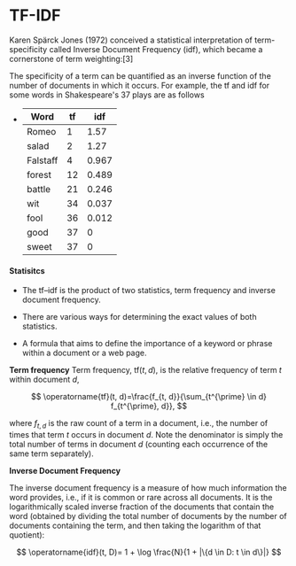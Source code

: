 # TF-IDF

Karen Spärck Jones (1972) conceived a statistical interpretation of term-specificity called Inverse Document Frequency (idf), which became a cornerstone of term weighting:[3]

The specificity of a term can be quantified as an inverse function of the number of documents in which it occurs.
For example, the tf and idf for some words in Shakespeare's 37 plays are as follows

- | Word     | tf  | idf   |
  | -------- | --- | ----- |
  | Romeo    | 1   | 1.57  |
  | salad    | 2   | 1.27  |
  | Falstaff | 4   | 0.967 |
  | forest   | 12  | 0.489 |
  | battle   | 21  | 0.246 |
  | wit      | 34  | 0.037 |
  | fool     | 36  | 0.012 |
  | good     | 37  | 0     |
  | sweet    | 37  | 0     |

#### Statisitcs

- The tf–idf is the product of two statistics, term frequency and inverse document frequency.

- There are various ways for determining the exact values of both statistics.

- A formula that aims to define the importance of a keyword or phrase within a document or a web page.

**Term frequency**
Term frequency, $\mathrm{tf}(t, d)$, is the relative frequency of term $t$ within document $d$,

$$
\operatorname{tf}(t, d)=\frac{f_{t, d}}{\sum_{t^{\prime} \in d} f_{t^{\prime}, d}},
$$

where $f_{t, d}$ is the raw count of a term in a document, i.e., the number of times that term $t$ occurs in document $d$. Note the denominator is simply the total number of terms in document $d$ (counting each occurrence of the same term separately).

**Inverse Document Frequency**

The inverse document frequency is a measure of how much information the word provides, i.e., if it is common or rare across all documents. It is the logarithmically scaled inverse fraction of the documents that contain the word (obtained by dividing the total number of documents by the number of documents containing the term, and then taking the logarithm of that quotient):

$$
\operatorname{idf}(t, D)= 1 + \log \frac{N}{1 + |\{d \in D: t \in d\}|}
$$
